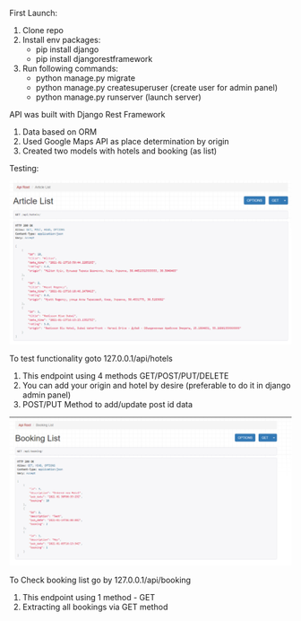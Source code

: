 First Launch:

1. Clone repo
2. Install env packages:
    - pip install django
    - pip install djangorestframework
3. Run following commands:
    - python manage.py migrate
    - python manage.py createsuperuser (create user for admin panel)
    - python manage.py runserver (launch server)

API was built with Django Rest Framework

1. Data based on ORM
2. Used Google Maps API as place determination by origin
3. Created two models with hotels and booking (as list)

Testing:

![plot](./api.png)

To test functionality goto 127.0.0.1/api/hotels

1. This endpoint using 4 methods GET/POST/PUT/DELETE
2. You can add your origin and hotel by desire (preferable to do it in django admin panel)
3. POST/PUT Method to add/update post id data

![plot](./api2.png)

To Check booking list go by  127.0.0.1/api/booking

1. This endpoint using 1 method - GET
2. Extracting all bookings via GET method